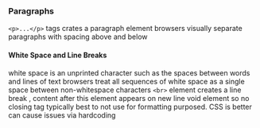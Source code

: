 ### Paragraphs 
`<p>...</p>` tags crates a paragraph element 
	browsers visually separate paragraphs with spacing above and below 

#### White Space and Line Breaks 
white space is an unprinted character such as the spaces between words and lines of text 
browsers treat all sequences of white space as a single space between non-whitespace characters 
`<br>` element creates a line break , content after this element appears on new line 
	void element so no closing tag 
	typically best to not use for formatting purposed. CSS is better can cause issues via hardcoding 